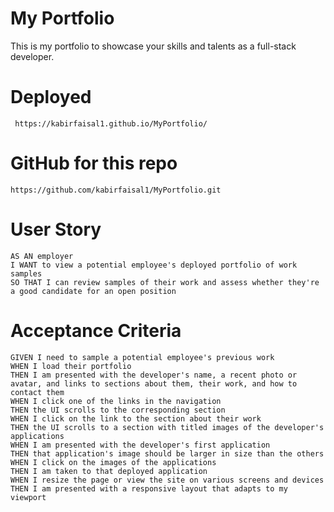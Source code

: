# My Portfolio
This is my portfolio to showcase your skills and talents as a full-stack developer.

# Deployed 
```
 https://kabirfaisal1.github.io/MyPortfolio/
```
# GitHub for this repo
```
https://github.com/kabirfaisal1/MyPortfolio.git
```
# User Story
```
AS AN employer
I WANT to view a potential employee's deployed portfolio of work samples
SO THAT I can review samples of their work and assess whether they're a good candidate for an open position
```
# Acceptance Criteria
```
GIVEN I need to sample a potential employee's previous work
WHEN I load their portfolio
THEN I am presented with the developer's name, a recent photo or avatar, and links to sections about them, their work, and how to contact them
WHEN I click one of the links in the navigation
THEN the UI scrolls to the corresponding section
WHEN I click on the link to the section about their work
THEN the UI scrolls to a section with titled images of the developer's applications
WHEN I am presented with the developer's first application
THEN that application's image should be larger in size than the others
WHEN I click on the images of the applications
THEN I am taken to that deployed application
WHEN I resize the page or view the site on various screens and devices
THEN I am presented with a responsive layout that adapts to my viewport
```

